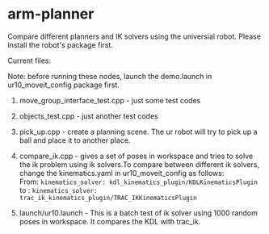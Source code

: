 # arm-planner
Compare different planners and IK solvers using the universial robot. Please install the robot's package first.

Current files:

Note: before running these nodes, launch the demo.launch in ur10_moveit_config package first.

1. move_group_interface_test.cpp - just some test codes
2. objects_test.cpp - just another test codes
3. pick_up.cpp - create a planning scene. The ur robot will try to pick up a ball and place it to another place.
4. compare_ik.cpp - gives a set of poses in workspace and tries to solve the ik problem using ik solvers.To compare between different ik solvers, change the kinematics.yaml in ur10_moveit_config as follows:                 
                 From: ```kinematics_solver: kdl_kinematics_plugin/KDLKinematicsPlugin```
                 to :  ```kinematics_solver: trac_ik_kinematics_plugin/TRAC_IKKinematicsPlugin```
                 
5. launch/ur10.launch - This is a batch test of ik solver using 1000 random poses in workspace. It compares the KDL with trac_ik.              
